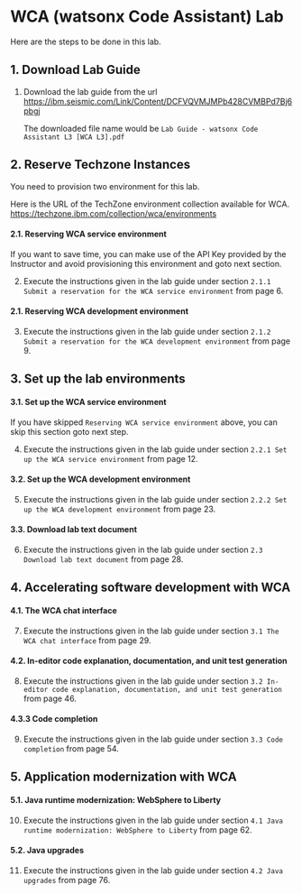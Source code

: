 # WCA  (watsonx Code Assistant) Lab

Here are the steps to be done in this lab. 

## 1. Download Lab Guide

1. Download the lab guide from the url https://ibm.seismic.com/Link/Content/DCFVQVMJMPb428CVMBPd7Bj6pbgj

    The downloaded file name would be  `Lab Guide - watsonx Code Assistant L3 [WCA L3].pdf`

## 2. Reserve Techzone Instances

You need to provision two environment for this lab. 

Here is the URL of the TechZone environment collection available for WCA. https://techzone.ibm.com/collection/wca/environments

#### 2.1. Reserving WCA service environment

If you want to save time, you can make use of the API Key provided by the Instructor and avoid provisioning this environment and goto next section.

2. Execute the instructions given in the lab guide under section `2.1.1 Submit a reservation for the WCA service environment` from page 6.

#### 2.1. Reserving WCA development environment

3. Execute the instructions given in the lab guide under section `2.1.2 Submit a reservation for the WCA development environment` from page 9.


## 3. Set up the lab environments

#### 3.1. Set up the WCA service environment

If you have skipped `Reserving WCA service environment` above, you can skip this section goto next step.

4. Execute the instructions given in the lab guide under section `2.2.1 Set up the WCA service environment` from page 12.

#### 3.2. Set up the WCA development environment

5. Execute the instructions given in the lab guide under section `2.2.2 Set up the WCA development environment` from page 23.

#### 3.3. Download lab text document

6. Execute the instructions given in the lab guide under section `2.3 Download lab text document` from page 28.


## 4. Accelerating software development with WCA

#### 4.1. The WCA chat interface

7. Execute the instructions given in the lab guide under section `3.1 The WCA chat interface` from page 29.

#### 4.2. In-editor code explanation, documentation, and unit test generation

8. Execute the instructions given in the lab guide under section `3.2 In-editor code explanation, documentation, and unit test generation` from page 46.

#### 4.3.3 Code completion

9. Execute the instructions given in the lab guide under section `3.3 Code completion` from page 54.


## 5. Application modernization with WCA

#### 5.1. Java runtime modernization: WebSphere to Liberty

10. Execute the instructions given in the lab guide under section `4.1 Java runtime modernization: WebSphere to Liberty` from page 62.

#### 5.2. Java upgrades

11. Execute the instructions given in the lab guide under section `4.2 Java upgrades` from page 76.


